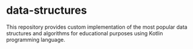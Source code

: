 # data-structures

This repository provides custom implementation of the most popular data structures and algorithms for educational purposes using Kotlin programming language.
